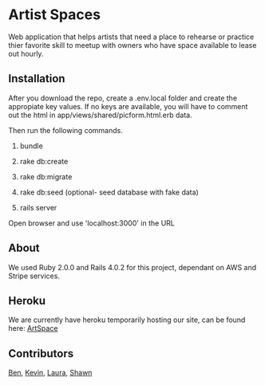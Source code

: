 # Artist Spaces

Web application that helps artists that need a place to rehearse or practice thier favorite skill to meetup with owners who have space available to lease out hourly.


## Installation

After you download the repo, create a .env.local folder and create the appropiate key values. If no keys are available, you will have to comment out the html in app/views/shared/picform.html.erb data.

Then run the following commands.

1) bundle

2) rake db:create

3) rake db:migrate

4) rake db:seed (optional- seed database with fake data)

5) rails server

Open browser and use 'localhost:3000' in the URL

## About

We used Ruby 2.0.0 and Rails 4.0.2 for this project, dependant on AWS and Stripe services.

## Heroku

We are currently have heroku temporarily hosting our site, can be found here: [ArtSpace](http://artspace.herokuapp.com/)

## Contributors

[Ben](https://github.com/bneuman619), [Kevin](https://github.com/KevinFalank), [Laura](https://github.com/ballauriena), [Shawn](https://github.com/Carpk)
